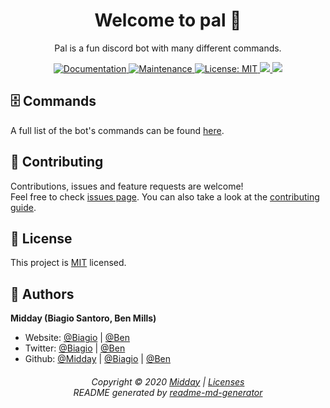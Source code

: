 <h1 align="center">Welcome to pal 👋</h1>
<p align="center"> Pal is a fun discord bot with many different commands.</p>
<p align="center">
  <a href="https://github.com/MiddayClouds/pal#readme" target="_blank">
    <img alt="Documentation" src="https://img.shields.io/badge/documentation-no-red.svg" />
  </a>
  <a href="https://github.com/MiddayClouds/pal/graphs/commit-activity" target="_blank">
    <img alt="Maintenance" src="https://img.shields.io/badge/Maintained%3F-yes-green.svg" />
  </a>
  <a href="https://github.com/MiddayClouds/pal/blob/master/LICENSE" target="_blank">
    <img alt="License: MIT" src="https://img.shields.io/github/license/MiddayClouds/pal" />
  </a>
  <a href="https://app.fossa.com/projects/git%2Bgithub.com%2FMiddayClouds%2Fpal?ref=badge_shield" alt="FOSSA Status">
  	<img src="https://app.fossa.com/api/projects/git%2Bgithub.com%2FMiddayClouds%2Fpal.svg?type=shield"/>
  </a>
  <a href="https://codeclimate.com/github/MiddayClouds/pal/maintainability">
    <img src="https://api.codeclimate.com/v1/badges/92b81fccccb2faa9aaac/maintainability"/>
  </a>

</p>

## 🗄️ Commands

A full list of the bot's commands can be found [here](https://github.com/MiddayClouds/pal/blob/master/commands/COMMANDS.md).


## 🤝 Contributing

Contributions, issues and feature requests are welcome!<br />Feel free to check [issues page](https://github.com/MiddayClouds/pal/issues). You can also take a look at the [contributing guide](https://github.com/MiddayClouds/pal/blob/master/CONTRIBUTING.md).


## 📝 License

This project is [MIT](https://github.com/MiddayClouds/pal/blob/master/LICENSE) licensed.

## 👤 Authors

**Midday (Biagio Santoro, Ben Mills)**

* Website: [@Biagio](biagios.github.io) | [@Ben](benmills-co.github.io)
* Twitter: [@Biagio](https://twitter.com/biagiosantori) | [@Ben](https://twitter.com/BenMillsco)
* Github: [@Midday](https://github.com/MiddayClouds) | [@Biagio](https://github.com/biagios) | [@Ben](https://github.com/benmills-co)

<h6 align="center">
Copyright © 2020 <a href="https://github.com/MiddayClouds">Midday</a> | <a href="https://app.fossa.com/reports/d2cfbea5-30d0-4e12-bdb8-cac19db33d29">Licenses</a>
<br/>
README generated by <a href="https://github.com/kefranabg/readme-md-generator">readme-md-generator</a></h6>
